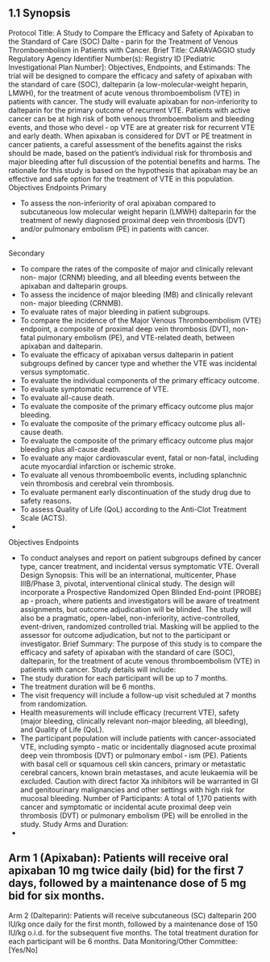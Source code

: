 ## 1.1 Synopsis

Protocol Title:
A Study to Compare the Efficacy and Safety of Apixaban to the Standard of Care (SOC) Dalte
‐
parin for the Treatment of Venous Thromboembolism in Patients with Cancer.
Brief Title:
CARAVAGGIO study
Regulatory Agency Identifier Number(s):
Registry
ID
[Pediatric Investigational Plan Number]:
Objectives, Endpoints, and Estimands:
The trial will be designed to compare the efficacy and safety of apixaban with the standard of
care (SOC), dalteparin (a low-molecular-weight heparin, LMWH), for the treatment of acute
venous thromboembolism (VTE) in patients with cancer. The study will evaluate apixaban for
non-inferiority to dalteparin for the primary outcome of recurrent VTE. Patients with active cancer
can be at high risk of both venous thromboembolism and bleeding events, and those who devel
‐
op VTE are at greater risk for recurrent VTE and early death. When apixaban is considered for
DVT or PE treatment in cancer patients, a careful assessment of the benefits against the risks
should be made, based on the patient’s individual risk for thrombosis and major bleeding after
full discussion of the potential benefits and harms. The rationale for this study is based on the
hypothesis that apixaban may be an effective and safe option for the treatment of VTE in this
population.
Objectives
Endpoints
Primary
- To assess the non-inferiority of oral apixaban compared to subcutaneous low
molecular weight heparin (LMWH) dalteparin for the treatment of newly
diagnosed proximal deep vein thrombosis (DVT) and/or pulmonary embolism
(PE) in patients with cancer.
-
Secondary
- To compare the rates of the composite of major and clinically relevant non-
major (CRNM) bleeding, and all bleeding events between the apixaban and
dalteparin groups.
- To assess the incidence of major bleeding (MB) and clinically relevant non-
major bleeding (CRNMB).
- To evaluate rates of major bleeding in patient subgroups.
- To compare the incidence of the Major Venous Thromboembolism (VTE)
endpoint, a composite of proximal deep vein thrombosis (DVT), non-fatal
pulmonary embolism (PE), and VTE-related death, between apixaban and
dalteparin.
- To evaluate the efficacy of apixaban versus dalteparin in patient subgroups
defined by cancer type and whether the VTE was incidental versus
symptomatic.
- To evaluate the individual components of the primary efficacy outcome.
- To evaluate symptomatic recurrence of VTE.
- To evaluate all-cause death.
- To evaluate the composite of the primary efficacy outcome plus major
bleeding.
- To evaluate the composite of the primary efficacy outcome plus all-cause
death.
- To evaluate the composite of the primary efficacy outcome plus major bleeding
plus all-cause death.
- To evaluate any major cardiovascular event, fatal or non-fatal, including acute
myocardial infarction or ischemic stroke.
- To evaluate all venous thromboembolic events, including splanchnic vein
thrombosis and cerebral vein thrombosis.
- To evaluate permanent early discontinuation of the study drug due to safety
reasons.
- To assess Quality of Life (QoL) according to the Anti-Clot Treatment Scale
(ACTS).
-
Objectives
Endpoints
- To conduct analyses and report on patient subgroups defined by cancer type,
cancer treatment, and incidental versus symptomatic VTE.
Overall Design Synopsis:
This will be an international, multicenter, Phase IIIB/Phase 3, pivotal, interventional clinical study.
The design will incorporate a Prospective Randomized Open Blinded End-point (PROBE) ap
‐
proach, where patients and investigators will be aware of treatment assignments, but outcome
adjudication will be blinded. The study will also be a pragmatic, open-label, non-inferiority,
active-controlled,  event-driven,  randomized  controlled  trial.  Masking  will  be  applied  to  the
assessor for outcome adjudication, but not to the participant or investigator.
Brief Summary:
The purpose of this study is to compare the efficacy and safety of apixaban with the standard of
care (SOC), dalteparin, for the treatment of acute venous thromboembolism (VTE) in patients
with cancer.
Study details will include:
- The study duration for each participant will be up to 7 months.
- The treatment duration will be 6 months.
- The visit frequency will include a follow-up visit scheduled at 7 months from randomization.
- Health measurements will include efficacy (recurrent VTE), safety (major bleeding, clinically
relevant non-major bleeding, all bleeding), and Quality of Life (QoL).
- The participant population will include patients with cancer-associated VTE, including sympto
‐
matic or incidentally diagnosed acute proximal deep vein thrombosis (DVT) or pulmonary embol
‐
ism (PE). Patients with basal cell or squamous cell skin cancers, primary or metastatic cerebral
cancers, known brain metastases, and acute leukaemia will be excluded. Caution with direct
factor Xa inhibitors will be warranted in GI and genitourinary malignancies and other settings
with high risk for mucosal bleeding.
Number of Participants:
A total of 1,170 patients with cancer and symptomatic or incidental acute proximal deep vein
thrombosis (DVT) or pulmonary embolism (PE) will be enrolled in the study.
Study Arms and Duration:
-
Arm 1 (Apixaban):
Patients will receive oral apixaban 10 mg twice daily (bid) for the first 7
days, followed by a maintenance dose of 5 mg bid for six months.
-
Arm 2 (Dalteparin):
Patients will receive subcutaneous (SC) dalteparin 200 IU/kg once daily
for the first month, followed by a maintenance dose of 150 IU/kg o.i.d. for the subsequent five
months.
The total treatment duration for each participant will be 6 months.
Data Monitoring/Other Committee: [Yes/No]